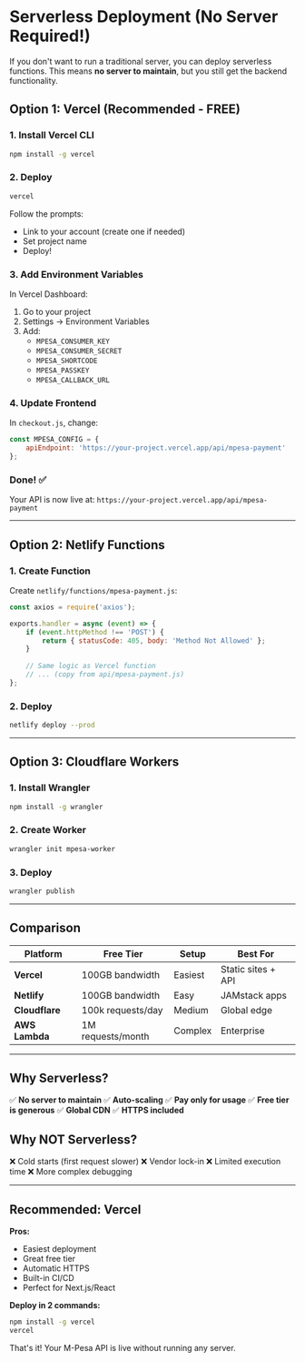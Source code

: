 # Serverless Deployment (No Server Required!)

If you don't want to run a traditional server, you can deploy serverless functions. This means **no server to maintain**, but you still get the backend functionality.

## Option 1: Vercel (Recommended - FREE)

### 1. Install Vercel CLI

```bash
npm install -g vercel
```

### 2. Deploy

```bash
vercel
```

Follow the prompts:
- Link to your account (create one if needed)
- Set project name
- Deploy!

### 3. Add Environment Variables

In Vercel Dashboard:
1. Go to your project
2. Settings → Environment Variables
3. Add:
   - `MPESA_CONSUMER_KEY`
   - `MPESA_CONSUMER_SECRET`
   - `MPESA_SHORTCODE`
   - `MPESA_PASSKEY`
   - `MPESA_CALLBACK_URL`

### 4. Update Frontend

In `checkout.js`, change:
```javascript
const MPESA_CONFIG = {
    apiEndpoint: 'https://your-project.vercel.app/api/mpesa-payment'
};
```

### Done! ✅
Your API is now live at: `https://your-project.vercel.app/api/mpesa-payment`

---

## Option 2: Netlify Functions

### 1. Create Function

Create `netlify/functions/mpesa-payment.js`:

```javascript
const axios = require('axios');

exports.handler = async (event) => {
    if (event.httpMethod !== 'POST') {
        return { statusCode: 405, body: 'Method Not Allowed' };
    }
    
    // Same logic as Vercel function
    // ... (copy from api/mpesa-payment.js)
};
```

### 2. Deploy

```bash
netlify deploy --prod
```

---

## Option 3: Cloudflare Workers

### 1. Install Wrangler

```bash
npm install -g wrangler
```

### 2. Create Worker

```bash
wrangler init mpesa-worker
```

### 3. Deploy

```bash
wrangler publish
```

---

## Comparison

| Platform | Free Tier | Setup | Best For |
|----------|-----------|-------|----------|
| **Vercel** | 100GB bandwidth | Easiest | Static sites + API |
| **Netlify** | 100GB bandwidth | Easy | JAMstack apps |
| **Cloudflare** | 100k requests/day | Medium | Global edge |
| **AWS Lambda** | 1M requests/month | Complex | Enterprise |

---

## Why Serverless?

✅ **No server to maintain**
✅ **Auto-scaling**
✅ **Pay only for usage**
✅ **Free tier is generous**
✅ **Global CDN**
✅ **HTTPS included**

## Why NOT Serverless?

❌ Cold starts (first request slower)
❌ Vendor lock-in
❌ Limited execution time
❌ More complex debugging

---

## Recommended: Vercel

**Pros:**
- Easiest deployment
- Great free tier
- Automatic HTTPS
- Built-in CI/CD
- Perfect for Next.js/React

**Deploy in 2 commands:**
```bash
npm install -g vercel
vercel
```

That's it! Your M-Pesa API is live without running any server.
